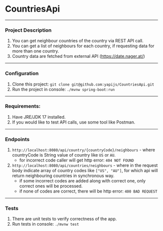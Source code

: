 # CountriesApi

---
### Project Description
1. You can get neighbour countries of the country via REST API call.
2. You can get a list of neighbours for each country, if requesting data for more than one country.
3. Country data are fetched from external API (https://date.nager.at/)

---
### Configuration
1. Clone this project: `git clone git@github.com:yapijs/CountriesApi.git`
2. Run the project in console: `./mvnw spring-boot:run`
---
### Requirements:
1. Have JRE/JDK 17 installed.
2. If you would like to test API calls, use some tool like Postman. 

---
### Endpoints
1. `http://localhost:8080/api/country/{countryCode}/neighbours` - where countryCode is String value of country like `US` or `AU`.
    * for incorrect code caller will get http error: `404 NOT FOUND`
2. `http://localhost:8080/api/countries/neighbours` - where in the request body indicate array of country codes like `["US", "AU"]`, for which api will return neighbouring countries in synchronous way.
    * if some incorrect codes are added along with correct one, only correct ones will be processed.
    * if none of codes are correct, there will be http error: `400 BAD REQUEST`

---
### Tests
1. There are unit tests to verify correctness of the app.
2. Run tests in console: `./mvnw test`